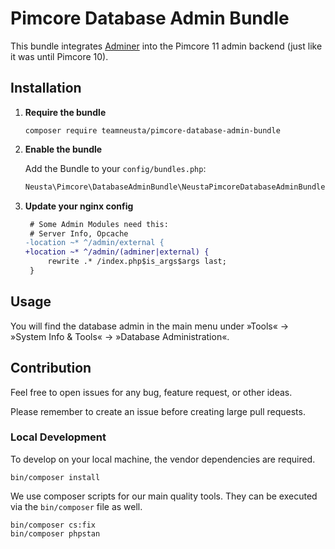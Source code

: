 # Pimcore Database Admin Bundle

This bundle integrates [Adminer](https://www.adminer.org/) into the Pimcore 11 admin backend
(just like it was until Pimcore 10).

## Installation

1.  **Require the bundle**

    ```shell
    composer require teamneusta/pimcore-database-admin-bundle
    ```

2.  **Enable the bundle**

    Add the Bundle to your `config/bundles.php`:

    ```php
    Neusta\Pimcore\DatabaseAdminBundle\NeustaPimcoreDatabaseAdminBundle::class => ['all' => true],
    ```
    
3.  **Update your nginx config**

    ```diff
     # Some Admin Modules need this:
     # Server Info, Opcache
    -location ~* ^/admin/external {
    +location ~* ^/admin/(adminer|external) {
         rewrite .* /index.php$is_args$args last;
     }
    ```

## Usage

You will find the database admin in the main menu under »Tools« → »System Info & Tools« → »Database Administration«.

## Contribution

Feel free to open issues for any bug, feature request, or other ideas.

Please remember to create an issue before creating large pull requests.

### Local Development

To develop on your local machine, the vendor dependencies are required.

```shell
bin/composer install
```

We use composer scripts for our main quality tools. They can be executed via the `bin/composer` file as well.

```shell
bin/composer cs:fix
bin/composer phpstan
```

